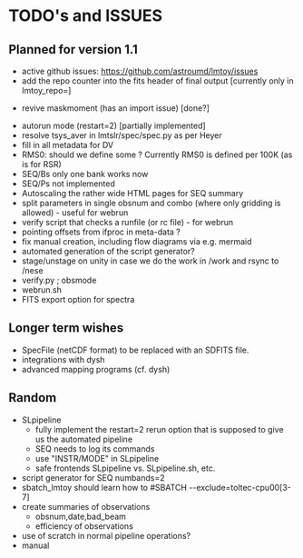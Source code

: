 # TODO's and ISSUES

## Planned for version 1.1

- active github issues:  https://github.com/astroumd/lmtoy/issues
- add the repo counter into the fits header of final output [currently only in lmtoy_repo=]
* revive maskmoment (has an import issue) [done?]
- autorun mode (restart=2) [partially implemented]
- resolve tsys_aver in lmtslr/spec/spec.py as per Heyer
- fill in all metadata for DV
- RMS0:   should we define some <Tsys>?  Currently RMS0 is defined per 100K (as is for RSR)
- SEQ/Bs only one bank works now
- SEQ/Ps not implemented
- Autoscaling the rather wide HTML pages for SEQ summary
- split parameters in single obsnum and combo (where only gridding is allowed) - useful for webrun
- verify script that checks a runfile (or rc file) - for webrun
- pointing offsets from ifproc in meta-data ?
- fix manual creation, including flow diagrams via e.g. mermaid
- automated generation of the script generator?
- stage/unstage on unity in case we do the work in /work and rsync to /nese
- verify.py ; obsmode
- webrun.sh
- FITS export option for spectra


## Longer term wishes

- SpecFile (netCDF format) to be replaced with an SDFITS file.
- integrations with dysh
- advanced mapping programs (cf. dysh)

## Random

- SLpipeline
  - fully implement the restart=2 rerun option that is supposed to give us the automated pipeline
  - SEQ needs to log its commands
  - use "INSTR/MODE" in SLpipeline
  - safe frontends SLpipeline vs. SLpipeline.sh,  etc.
- script generator for SEQ numbands=2
- sbatch_lmtoy should learn how to
  #SBATCH --exclude=toltec-cpu00[3-7]
- create summaries of observations
  - obsnum,date,bad_beam
  - efficiency of observations
- use of scratch in normal pipeline operations?
- manual
